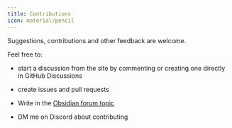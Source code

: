 ```yaml
---
title: Contributions
icon: material/pencil
---
```


Suggestions, contributions and other feedback are welcome.

Feel free to:
- start a discussion from the site by commenting or creating one directly in GitHub Discussions

- create issues and pull requests

- Write in the [Obsidian forum topic](https://forum.obsidian.md/t/obsidian-theme-reference/100157)

- DM me on Discord about contributing